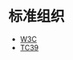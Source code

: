 # 标准组织

* [W3C](https://pyl.gitbook.io/fe/~/edit/drafts/-LRu-UExchI_ec6zJr3c/standard-specification/standard-organization/w3c)
* [TC39](https://pyl.gitbook.io/fe/~/edit/drafts/-LRu-UExchI_ec6zJr3c/standard-specification/standard-organization/tc39)

